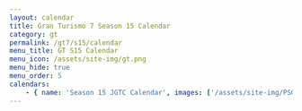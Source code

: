 ```yaml
---
layout: calendar
title: Gran Turismo 7 Season 15 Calendar
category: gt
permalink: /gt7/s15/calendar
menu_title: GT S15 Calendar
menu_icon: /assets/site-img/gt.png
menu_hide: true
menu_order: 5
calendars:
    - { name: 'Season 15 JGTC Calendar', images: ['/assets/site-img/PSGL_JGTCas_Calendar.png'], width: 1366, height: 768 }
---
```

